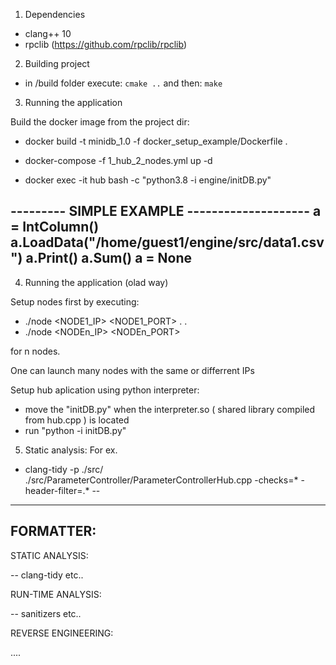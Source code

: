 1. Dependencies

- clang++ 10 
- rpclib (https://github.com/rpclib/rpclib)

2. Building project

- in /build folder execute: 
`cmake ..`
and then:
`make`


3. Running the application

Build the docker image from the project dir:

- docker build -t minidb_1.0 -f docker_setup_example/Dockerfile .

- docker-compose -f 1_hub_2_nodes.yml up -d

- docker exec -it hub bash -c "python3.8 -i engine/initDB.py"

--------- SIMPLE EXAMPLE --------------------
a = IntColumn()
a.LoadData("/home/guest1/engine/src/data1.csv")
a.Print()
a.Sum()
a = None
----------------------------------------------


4. Running the application (olad way)

Setup nodes first by executing:

- ./node <NODE1_IP> <NODE1_PORT>
.
.
- ./node <NODEn_IP> <NODEn_PORT>

for n nodes.

One can launch many nodes with the same or differrent IPs

Setup hub aplication using python interpreter:

- move the "initDB.py" when the interpreter.so ( shared library compiled from hub.cpp )
is located
- run "python -i initDB.py"



5. Static analysis:
For ex.
- clang-tidy -p ./src/ ./src/ParameterController/ParameterControllerHub.cpp -checks=* -header-filter=.* --

---------------------------------------------------


FORMATTER:
--


STATIC ANALYSIS:

-- clang-tidy etc..


RUN-TIME ANALYSIS:

-- sanitizers etc..

REVERSE ENGINEERING:

....
